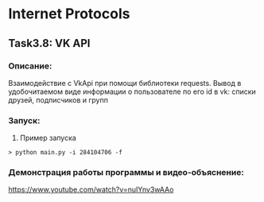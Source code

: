# Internet Protocols
## Task3.8: VK API

### Описание:
Взаимодействие с VkApi при помощи библиотеки requests. Вывод в удобочитаемом виде информации о пользователе по его id в vk: списки друзей, подписчиков и групп

### Запуск:
1.  Пример запуска
```
> python main.py -i 284104706 -f 
```

### Демонстрация работы программы и видео-объяснение:

https://www.youtube.com/watch?v=nuIYnv3wAAo
